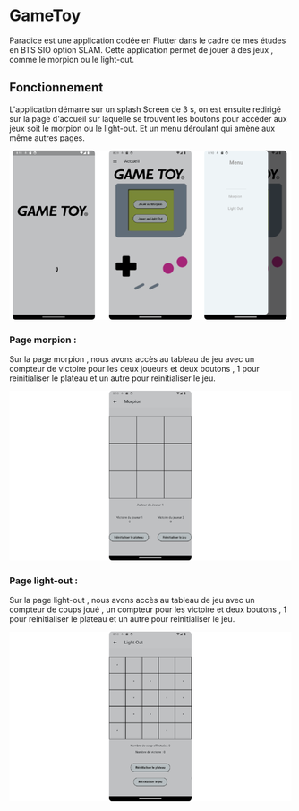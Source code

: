 # GameToy

Paradice est une application codée en Flutter dans le cadre de mes études en BTS SIO option SLAM. 
Cette application permet de jouer à des jeux , comme le morpion ou le light-out.

## Fonctionnement

L'application démarre sur un splash Screen de 3 s, on est ensuite redirigé sur la page d'accueil sur laquelle se trouvent les boutons pour accéder 
aux jeux soit le morpion ou le light-out. Et un menu déroulant  qui amène aux même autres pages.

![partie1](partie1.png)

### Page morpion :

Sur la page morpion , nous avons accès au tableau de jeu avec un compteur de victoire pour les deux joueurs et deux boutons , 1 pour reinitialiser 
le plateau et un autre pour reinitialiser le jeu.

![partie1](morpion.PNG)

### Page light-out :

Sur la page light-out , nous avons accès au tableau de jeu avec un compteur de coups joué , un compteur pour les victoire et deux boutons , 1 pour reinitialiser 
le plateau et un autre pour reinitialiser le jeu.

![partie1](lightout.png)

